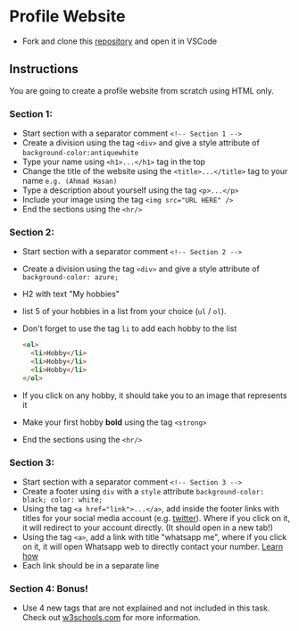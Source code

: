 # Profile Website

- Fork and clone this [repository](https://github.com/JoinCODED/TASK-intro-HTML) and open it in VSCode

## Instructions

You are going to create a profile website from scratch using HTML only.

### Section 1:

- Start section with a separator comment `<!-- Section 1 -->`
- Create a division using the tag `<div>` and give a style attribute of `background-color:antiquewhite`
- Type your name using `<h1>...</h1>` tag in the top
- Change the title of the website using the `<title>...</title>` tag to your name `e.g. (Ahmad Hasan)`
- Type a description about yourself using the tag `<p>...</p>`
- Include your image using the tag `<img src="URL HERE" />`
- End the sections using the `<hr/>`

### Section 2:

- Start section with a separator comment `<!-- Section 2 -->`
- Create a division using the tag `<div>` and give a style attribute of `background-color: azure;`
- H2 with text "My hobbies"
- list 5 of your hobbies in a list from your choice (`ul` / `ol`).
- Don't forget to use the tag `li` to add each hobby to the list

  ```html
  <ol>
    <li>Hobby</li>
    <li>Hobby</li>
    <li>Hobby</li>
  </ol>
  ```

- If you click on any hobby, it should take you to an image that represents it
- Make your first hobby <strong>bold</strong> using the tag `<strong>`
- End the sections using the `<hr/>`

### Section 3:

- Start section with a separator comment `<!-- Section 3 -->`
- Create a footer using `div` with a `style` attribute `background-color: black; color: white;`
- Using the tag `<a href="link">...</a>`, add inside the footer links with titles for your social media account (e.g. [twitter](https://twitter.com/joincoded)). Where if you click on it, it will redirect to your account directly. (It should open in a new tab!)
- Using the tag `<a>`, add a link with title "whatsapp me", where if you click on it, it will open Whatsapp web to directly contact your number. [Learn how](https://faq.whatsapp.com/iphone/how-to-link-to-whatsapp-from-a-different-app/?lang=en)
- Each link should be in a separate line

### Section 4: Bonus!

- Use 4 new tags that are not explained and not included in this task. Check out [w3schools.com](https://www.w3schools.com/html/default.asp) for more information.

